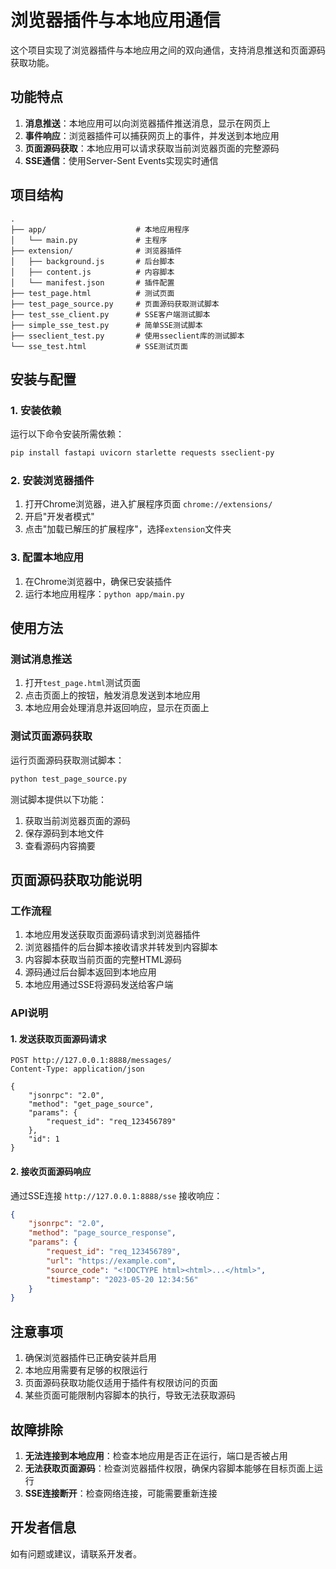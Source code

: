 # 浏览器插件与本地应用通信

这个项目实现了浏览器插件与本地应用之间的双向通信，支持消息推送和页面源码获取功能。

## 功能特点

1. **消息推送**：本地应用可以向浏览器插件推送消息，显示在网页上
2. **事件响应**：浏览器插件可以捕获网页上的事件，并发送到本地应用
3. **页面源码获取**：本地应用可以请求获取当前浏览器页面的完整源码
4. **SSE通信**：使用Server-Sent Events实现实时通信

## 项目结构

```
.
├── app/                    # 本地应用程序
│   └── main.py             # 主程序
├── extension/              # 浏览器插件
│   ├── background.js       # 后台脚本
│   ├── content.js          # 内容脚本
│   └── manifest.json       # 插件配置
├── test_page.html          # 测试页面
├── test_page_source.py     # 页面源码获取测试脚本
├── test_sse_client.py      # SSE客户端测试脚本
├── simple_sse_test.py      # 简单SSE测试脚本
├── sseclient_test.py       # 使用sseclient库的测试脚本
└── sse_test.html           # SSE测试页面
```

## 安装与配置

### 1. 安装依赖

运行以下命令安装所需依赖：

```bash
pip install fastapi uvicorn starlette requests sseclient-py
```

### 2. 安装浏览器插件

1. 打开Chrome浏览器，进入扩展程序页面 `chrome://extensions/`
2. 开启"开发者模式"
3. 点击"加载已解压的扩展程序"，选择`extension`文件夹

### 3. 配置本地应用

1. 在Chrome浏览器中，确保已安装插件
2. 运行本地应用程序：`python app/main.py`

## 使用方法

### 测试消息推送

1. 打开`test_page.html`测试页面
2. 点击页面上的按钮，触发消息发送到本地应用
3. 本地应用会处理消息并返回响应，显示在页面上

### 测试页面源码获取

运行页面源码获取测试脚本：

```bash
python test_page_source.py
```

测试脚本提供以下功能：

1. 获取当前浏览器页面的源码
2. 保存源码到本地文件
3. 查看源码内容摘要

## 页面源码获取功能说明

### 工作流程

1. 本地应用发送获取页面源码请求到浏览器插件
2. 浏览器插件的后台脚本接收请求并转发到内容脚本
3. 内容脚本获取当前页面的完整HTML源码
4. 源码通过后台脚本返回到本地应用
5. 本地应用通过SSE将源码发送给客户端

### API说明

#### 1. 发送获取页面源码请求

```
POST http://127.0.0.1:8888/messages/
Content-Type: application/json

{
    "jsonrpc": "2.0",
    "method": "get_page_source",
    "params": {
        "request_id": "req_123456789"
    },
    "id": 1
}
```

#### 2. 接收页面源码响应

通过SSE连接 `http://127.0.0.1:8888/sse` 接收响应：

```json
{
    "jsonrpc": "2.0",
    "method": "page_source_response",
    "params": {
        "request_id": "req_123456789",
        "url": "https://example.com",
        "source_code": "<!DOCTYPE html><html>...</html>",
        "timestamp": "2023-05-20 12:34:56"
    }
}
```

## 注意事项

1. 确保浏览器插件已正确安装并启用
2. 本地应用需要有足够的权限运行
3. 页面源码获取功能仅适用于插件有权限访问的页面
4. 某些页面可能限制内容脚本的执行，导致无法获取源码

## 故障排除

1. **无法连接到本地应用**：检查本地应用是否正在运行，端口是否被占用
2. **无法获取页面源码**：检查浏览器插件权限，确保内容脚本能够在目标页面上运行
3. **SSE连接断开**：检查网络连接，可能需要重新连接

## 开发者信息

如有问题或建议，请联系开发者。 